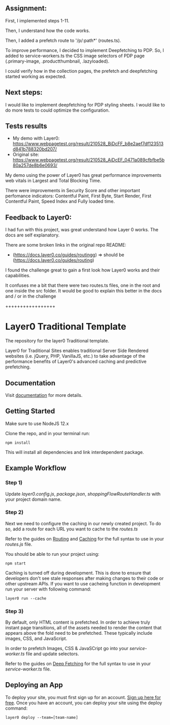 ## Assignment:
First, I implemented steps 1-11.

Then, I understand how the code works.

Then, I added a prefetch route to '/p/:path*' (routes.ts).

To improve performance, I decided to implement Deepfetching to PDP. So, I added to service-workers.ts the CSS image selectors of PDP page (.primary-image, .productthumbnail, .lazyloaded).

I could verify how in the collection pages, the prefetch and deepfetching started working as expected.


## Next steps:
I would like to implement deepfetching for PDP styling sheets.
I would like to do more tests to could optimize the configuration.

## Tests results
* My demo with Layer0: https://www.webpagetest.org/result/210528_BiDcFF_b8e2aef7df123513d841b788320bd207/
* Original site: https://www.webpagetest.org/result/210528_AiDcEF_0471a089cfbfbe5b80a257de8b6e0693/

My demo using the power of Layer0 has great performance improvements web vitals in Largest and Total Blocking Time.

There were improvements in Security Score and other important perfomance indicators: Contentful Paint, First Byte, Start Render, First Contentful Paint, Speed Index and Fully loaded time.

## Feedback to Layer0:
I had fun with this project, was great understand how Layer 0 works. The docs are self explanatory.

There are some broken links in the original repo README:
* (https://docs.layer0.co/guides/routingg) => should be (https://docs.layer0.co/guides/routing)

I found the challenge great to gain a first look how Layer0 works and their capabilities.

It confuses me a bit that there were two routes.ts files, one in the root and one inside the src folder. It would be good to explain this better in the docs and / or in the challenge

+++++++++++++++++
# Layer0 Traditional Template

The repository for the layer0 Traditional template.

Layer0 for Traditional Sites enables traditional Server Side Rendered websites (i.e. jQuery, PHP, VanillaJS, etc.) to take advantage of the performance benefits of Layer0's advanced caching and predictive prefetching.

## Documentation

Visit [documentation](https://docs.layer0.co/guides/traditional_sites) for more details.

## Getting Started

Make sure to use NodeJS 12.x

Clone the repo, and in your terminal run:
```
npm install
```

This will install all dependencies and link interdependent package.

## Example Workflow

### Step 1)
Update *layer0.config.js*, *package.json*, *shoppingFlowRouteHandler.ts* with your project domain name.

### Step 2)
Next we need to configure the caching in our newly created project. To do so, add a route for each URL you want to cache to the *routes.ts*

Refer to the guides on [Routing](https://docs.layer0.co/guides/routingg) and [Caching](https://docs.layer0.co/guides/caching) for the full syntax to use in your *routes.js* file.

You should be able to run your project using:
```
npm start
```

Caching is turned off during development. This is done to ensure that developers don't see stale responses after making changes to their code or other upstream APIs. If you want to use cacheing function in development run your server with following command:
```
layer0 run --cache
```

### Step 3)
By default, only HTML content is prefetched. In order to achieve truly instant page transitions, all of the assets needed to render the content that appears above the fold need to be prefetched. These typically include images, CSS, and JavaScript.

In order to prefetch Images, CSS & JavaSCript go into your *service-worker.ts* file and update selectors.

Refer to the guides on [Deep Fetching](https://app.layer0.co/guides/traditional#section_deep_fetching) for the full syntax to use in your *service-worker.ts* file.

## Deploying an App

To deploy your site, you must first sign up for an account. [Sign up here for free](https://app.layer0.co/signup). 
Once you have an account, you can deploy your site using the deploy command:
```
layer0 deploy --team=[team-name]
```